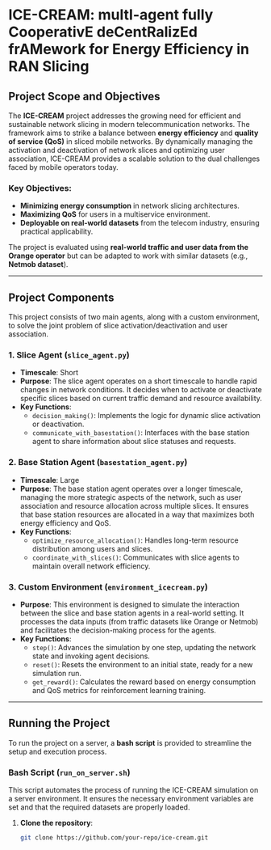 # ICE-CREAM: multI-agent fully CooperativE deCentRalizEd frAMework for Energy Efficiency in RAN Slicing 

## Project Scope and Objectives

The **ICE-CREAM** project addresses the growing need for efficient and sustainable network slicing in modern telecommunication networks. The framework aims to strike a balance between **energy efficiency** and **quality of service (QoS)** in sliced mobile networks. By dynamically managing the activation and deactivation of network slices and optimizing user association, ICE-CREAM provides a scalable solution to the dual challenges faced by mobile operators today.

### Key Objectives:
- **Minimizing energy consumption** in network slicing architectures.
- **Maximizing QoS** for users in a multiservice environment.
- **Deployable on real-world datasets** from the telecom industry, ensuring practical applicability.

The project is evaluated using **real-world traffic and user data from the Orange operator** but can be adapted to work with similar datasets (e.g., **Netmob dataset**).

---

## Project Components

This project consists of two main agents, along with a custom environment, to solve the joint problem of slice activation/deactivation and user association.

### 1. Slice Agent (`slice_agent.py`)
- **Timescale**: Short
- **Purpose**: The slice agent operates on a short timescale to handle rapid changes in network conditions. It decides when to activate or deactivate specific slices based on current traffic demand and resource availability.
- **Key Functions**:
  - `decision_making()`: Implements the logic for dynamic slice activation or deactivation.
  - `communicate_with_basestation()`: Interfaces with the base station agent to share information about slice statuses and requests.

### 2. Base Station Agent (`basestation_agent.py`)
- **Timescale**: Large
- **Purpose**: The base station agent operates over a longer timescale, managing the more strategic aspects of the network, such as user association and resource allocation across multiple slices. It ensures that base station resources are allocated in a way that maximizes both energy efficiency and QoS.
- **Key Functions**:
  - `optimize_resource_allocation()`: Handles long-term resource distribution among users and slices.
  - `coordinate_with_slices()`: Communicates with slice agents to maintain overall network efficiency.

### 3. Custom Environment (`environment_icecream.py`)
- **Purpose**: This environment is designed to simulate the interaction between the slice and base station agents in a real-world setting. It processes the data inputs (from traffic datasets like Orange or Netmob) and facilitates the decision-making process for the agents.
- **Key Functions**:
  - `step()`: Advances the simulation by one step, updating the network state and invoking agent decisions.
  - `reset()`: Resets the environment to an initial state, ready for a new simulation run.
  - `get_reward()`: Calculates the reward based on energy consumption and QoS metrics for reinforcement learning training.

---

## Running the Project

To run the project on a server, a **bash script** is provided to streamline the setup and execution process.

### Bash Script (`run_on_server.sh`)
This script automates the process of running the ICE-CREAM simulation on a server environment. It ensures the necessary environment variables are set and that the required datasets are properly loaded.

1. **Clone the repository**:
   ```bash
   git clone https://github.com/your-repo/ice-cream.git
